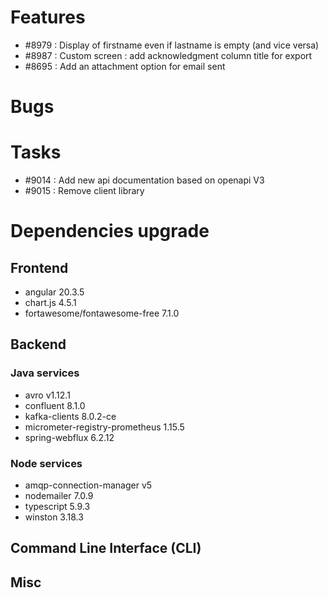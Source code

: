 
# Features

- #8979 : Display of firstname even if lastname is empty (and vice versa)
- #8987 : Custom screen : add acknowledgment column title for export
- #8695 : Add an attachment option for email sent

# Bugs

# Tasks

- #9014 : Add new api documentation based on openapi V3
- #9015 : Remove client library

  
# Dependencies upgrade

## Frontend

- angular 20.3.5
- chart.js 4.5.1
- fortawesome/fontawesome-free 7.1.0

## Backend 


### Java services 
- avro v1.12.1
- confluent 8.1.0
- kafka-clients 8.0.2-ce
- micrometer-registry-prometheus 1.15.5
- spring-webflux 6.2.12

  
### Node services

- amqp-connection-manager v5
- nodemailer 7.0.9
- typescript 5.9.3
- winston 3.18.3


## Command Line Interface (CLI)


## Misc





